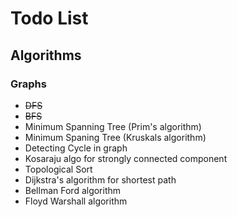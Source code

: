 # Todo List
## Algorithms
### Graphs
  - ~~DFS~~
  - ~~BFS~~
  - Minimum Spanning Tree (Prim's algorithm)
  - Minimum Spaning Tree (Kruskals algorithm)
  - Detecting Cycle in graph
  - Kosaraju algo for strongly connected component
  - Topological Sort
  - Dijkstra's algorithm for shortest path
  - Bellman Ford algorithm
  - Floyd Warshall algorithm
